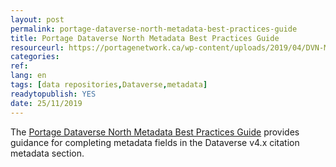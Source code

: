 ```yaml
---
layout: post 
permalink: portage-dataverse-north-metadata-best-practices-guide
title: Portage Dataverse North Metadata Best Practices Guide
resourceurl: https://portagenetwork.ca/wp-content/uploads/2019/04/DVN-Metadata_EN.pdf
categories: 
ref: 
lang: en
tags: [data repositories,Dataverse,metadata]
readytopublish: YES
date: 25/11/2019
---
```

The [Portage Dataverse North Metadata Best Practices Guide](https://portagenetwork.ca/wp-content/uploads/2019/04/DVN-Metadata_EN.pdf) provides guidance for completing metadata fields in the Dataverse v4.x citation metadata section.